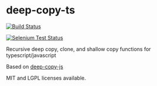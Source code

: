 # deep-copy-ts

[![Build Status](https://travis-ci.org/ghatchue/deep-copy-ts.png?branch=master)](https://travis-ci.org/ghatchue/deep-copy-ts)

[![Selenium Test Status](https://saucelabs.com/browser-matrix/ghatchue_deepcopyts.svg)](https://saucelabs.com/u/ghatchue_deepcopyts)

Recursive deep copy, clone, and shallow copy functions for typescript/javascript

Based on [deep-copy-js](https://github.com/ghatchue/deep-copy-js)

MIT and LGPL licenses available.
